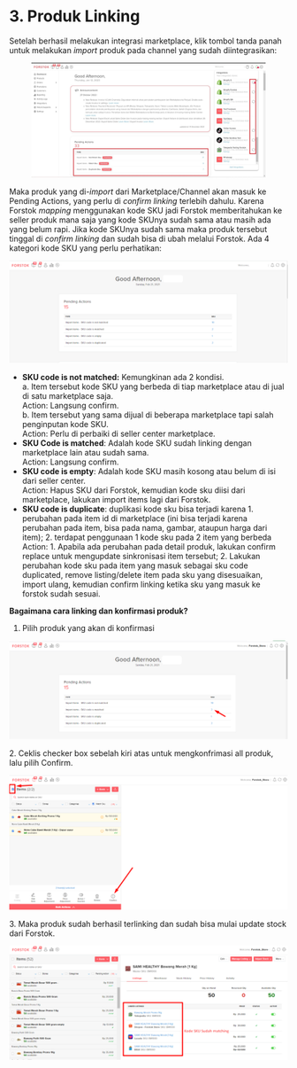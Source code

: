 # 3. Produk Linking

Setelah berhasil melakukan integrasi marketplace, klik tombol tanda panah untuk melakukan _import_ produk pada channel yang sudah diintegrasikan:

<figure><img src="../../../.gitbook/assets/Screenshot 2023-01-12 165253.jpg" alt=""><figcaption></figcaption></figure>

Maka produk yang di-_import_ dari Marketplace/Channel akan masuk ke Pending Actions, yang perlu di _confirm linking_ terlebih dahulu. Karena Forstok _mapping_ menggunakan kode SKU jadi Forstok memberitahukan ke seller produk mana saja yang kode SKUnya sudah sama atau masih ada yang belum rapi. Jika kode SKUnya sudah sama maka produk tersebut tinggal di _confirm linking_ dan sudah bisa di ubah melalui Forstok. Ada 4 kategori kode SKU yang perlu perhatikan:

![](<../../../.gitbook/assets/image (73).png>)

* **SKU code is not matched:** Kemungkinan ada 2 kondisi.\
  a. Item tersebut kode SKU yang berbeda di tiap marketplace atau di jual di satu marketplace saja.\
  Action: Langsung confirm.\
  b. Item tersebut yang sama dijual di beberapa marketplace tapi salah penginputan kode SKU.\
  Action: Perlu di perbaiki di seller center marketplace.
* **SKU Code is matched**: Adalah kode SKU sudah linking dengan marketplace lain atau sudah sama.\
  Action: Langsung confirm.
* **SKU code is empty**: Adalah kode SKU masih kosong atau belum di isi dari seller center.\
  Action: Hapus SKU dari Forstok, kemudian kode sku diisi dari marketplace, lakukan import items lagi dari Forstok.
* **SKU code is duplicate**: duplikasi kode sku bisa terjadi karena 1. perubahan pada item id di marketplace (ini bisa terjadi karena perubahan pada item, bisa pada nama, gambar, ataupun harga dari item); 2. terdapat penggunaan 1 kode sku pada 2 item yang berbeda\
  Action: 1. Apabila ada perubahan pada detail produk, lakukan confirm replace untuk mengupdate sinkronisasi item tersebut; 2. Lakukan perubahan kode sku pada item yang masuk sebagai sku code duplicated, remove listing/delete item pada sku yang disesuaikan, import ulang, kemudian confirm linking ketika sku yang masuk ke forstok sudah sesuai.

**Bagaimana cara linking dan konfirmasi produk?**

1. Pilih produk yang akan di konfirmasi

![](<../../../.gitbook/assets/image (283).png>)

2\. Ceklis checker box sebelah kiri atas untuk mengkonfrimasi all produk, lalu pilih Confirm.

![](<../../../.gitbook/assets/image (30).png>)

3\. Maka produk sudah berhasil terlinking dan sudah bisa mulai update stock dari Forstok.

![](<../../../.gitbook/assets/image (3) (1) (1).png>)
